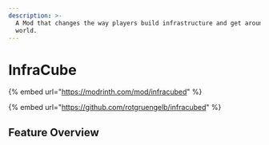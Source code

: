 ```yaml
---
description: >-
  A Mod that changes the way players build infrastructure and get around the
  world.
---
```


# InfraCube

{% embed url="https://modrinth.com/mod/infracubed" %}

{% embed url="https://github.com/rotgruengelb/infracubed" %}



## Feature Overview

